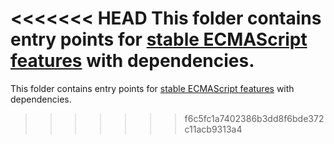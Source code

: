 <<<<<<< HEAD
This folder contains entry points for [stable ECMAScript features](https://github.com/zloirock/core-js/tree/v3#ecmascript) with dependencies.
=======
This folder contains entry points for [stable ECMAScript features](https://github.com/zloirock/core-js/#ecmascript) with dependencies.
>>>>>>> f6c5fc1a7402386b3dd8f6bde372c11acb9313a4
